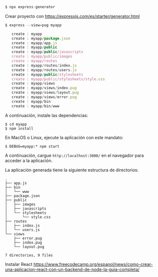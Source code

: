 ```javascript
$ npx express-generator
```

Crear proyecto con https://expressjs.com/es/starter/generator.html
```javascript
$ express --view=pug myapp

   create : myapp
   create : myapp/package.json
   create : myapp/app.js
   create : myapp/public
   create : myapp/public/javascripts
   create : myapp/public/images
   create : myapp/routes
   create : myapp/routes/index.js
   create : myapp/routes/users.js
   create : myapp/public/stylesheets
   create : myapp/public/stylesheets/style.css
   create : myapp/views
   create : myapp/views/index.pug
   create : myapp/views/layout.pug
   create : myapp/views/error.pug
   create : myapp/bin
   create : myapp/bin/www
```
A continuación, instale las dependencias:

```console
$ cd myapp
$ npm install
```
En MacOS o Linux, ejecute la aplicación con este mandato:

```console
$ DEBUG=myapp:* npm start
```
A continuación, cargue `http://localhost:3000/` en el navegador para acceder a la aplicación.

La aplicación generada tiene la siguiente estructura de directorios:

```console
.
├── app.js
├── bin
│   └── www
├── package.json
├── public
│   ├── images
│   ├── javascripts
│   └── stylesheets
│       └── style.css
├── routes
│   ├── index.js
│   └── users.js
└── views
    ├── error.pug
    ├── index.pug
    └── layout.pug

7 directories, 9 files
```
Instalar React
https://www.freecodecamp.org/espanol/news/como-crear-una-aplicacion-react-con-un-backend-de-node-la-guia-completa/
